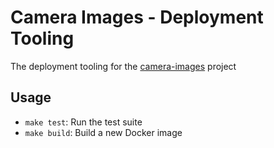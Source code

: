 # Camera Images - Deployment Tooling

The deployment tooling for the [camera-images](/jonhiggs/rb-test) project

## Usage

- `make test`: Run the test suite
- `make build`: Build a new Docker image
